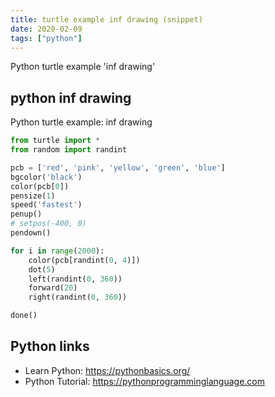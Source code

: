 ```yaml
---
title: turtle example inf drawing (snippet)
date: 2020-02-09
tags: ["python"]
---
```

Python turtle example 'inf drawing'


## python inf drawing

Python turtle example: inf drawing

```python
from turtle import *
from random import randint

pcb = ['red', 'pink', 'yellow', 'green', 'blue']
bgcolor('black')
color(pcb[0])
pensize(1)
speed('fastest')
penup()
# setpos(-400, 0)
pendown()

for i in range(2000):
    color(pcb[randint(0, 4)])
    dot(5)
    left(randint(0, 360))
    forward(20)
    right(randint(0, 360))

done()

```

## Python links

- Learn Python: https://pythonbasics.org/
- Python Tutorial: https://pythonprogramminglanguage.com
